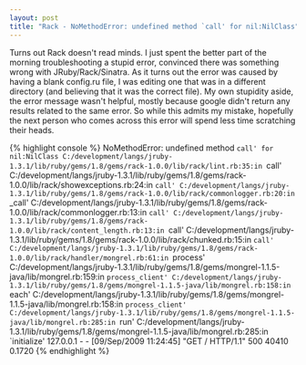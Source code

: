 ```yaml
---
layout: post
title: "Rack - NoMethodError: undefined method `call' for nil:NilClass"
---
```


Turns out Rack doesn't read minds. I just spent the better part of the morning troubleshooting a stupid error, convinced there was something wrong with JRuby/Rack/Sinatra. As it turns out the error was caused by having a blank config.ru file,  I was editing one that was in a different directory (and believing that it was the correct file). My own stupidity aside, the error message wasn't helpful, mostly because google didn't return any results related to the same error. So while this admits my mistake, hopefully the next person who comes across this error will spend less time scratching their heads.
<!--more-->
{% highlight console %}
NoMethodError: undefined method `call' for nil:NilClass
C:/development/langs/jruby-1.3.1/lib/ruby/gems/1.8/gems/rack-1.0.0/lib/rack/lint.rb:35:in `call'
C:/development/langs/jruby-1.3.1/lib/ruby/gems/1.8/gems/rack-1.0.0/lib/rack/showexceptions.rb:24:in `call'
C:/development/langs/jruby-1.3.1/lib/ruby/gems/1.8/gems/rack-1.0.0/lib/rack/commonlogger.rb:20:in `_call'
C:/development/langs/jruby-1.3.1/lib/ruby/gems/1.8/gems/rack-1.0.0/lib/rack/commonlogger.rb:13:in `call'
C:/development/langs/jruby-1.3.1/lib/ruby/gems/1.8/gems/rack-1.0.0/lib/rack/content_length.rb:13:in `call'
C:/development/langs/jruby-1.3.1/lib/ruby/gems/1.8/gems/rack-1.0.0/lib/rack/chunked.rb:15:in `call'
C:/development/langs/jruby-1.3.1/lib/ruby/gems/1.8/gems/rack-1.0.0/lib/rack/handler/mongrel.rb:61:in `process'
C:/development/langs/jruby-1.3.1/lib/ruby/gems/1.8/gems/mongrel-1.1.5-java/lib/mongrel.rb:159:in `process_client'
C:/development/langs/jruby-1.3.1/lib/ruby/gems/1.8/gems/mongrel-1.1.5-java/lib/mongrel.rb:158:in `each'
C:/development/langs/jruby-1.3.1/lib/ruby/gems/1.8/gems/mongrel-1.1.5-java/lib/mongrel.rb:158:in `process_client'
C:/development/langs/jruby-1.3.1/lib/ruby/gems/1.8/gems/mongrel-1.1.5-java/lib/mongrel.rb:285:in `run'
C:/development/langs/jruby-1.3.1/lib/ruby/gems/1.8/gems/mongrel-1.1.5-java/lib/mongrel.rb:285:in `initialize'
127.0.0.1 - - [09/Sep/2009 11:24:45] "GET / HTTP/1.1" 500 40410 0.1720
{% endhighlight %}
